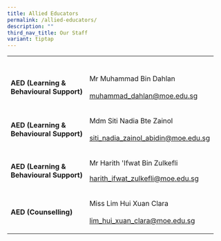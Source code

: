 ```yaml
---
title: Allied Educators
permalink: /allied-educators/
description: ""
third_nav_title: Our Staff
variant: tiptap
---
```

<table style="minWidth: 50px">
<colgroup>
<col>
<col>
</colgroup>
<tbody>
<tr>
<th rowspan="1" colspan="1">
<p></p>
</th>
<th rowspan="1" colspan="1">
<p></p>
</th>
</tr>
<tr>
<td rowspan="1" colspan="1">
<p><strong>AED (Learning &amp;<br>Behavioural Support)</strong>
</p>
</td>
<td rowspan="1" colspan="1">
<p>Mr Muhammad Bin Dahlan
<br>
<br><a href="mailto:muhammad_dahlan@moe.edu.sg" rel="noopener noreferrer nofollow" target="_blank">muhammad_dahlan@moe.edu.sg</a>
</p>
</td>
</tr>
<tr>
<td rowspan="1" colspan="1">
<p><strong>AED (Learning &amp;<br>Behavioural Support)</strong>
</p>
</td>
<td rowspan="1" colspan="1">
<p>Mdm Siti Nadia Bte Zainol
<br>
<br><a href="mailto:siti_nadia_zainol_abidin@moe.edu.sg" rel="noopener noreferrer nofollow" target="_blank">siti_nadia_zainol_abidin@moe.edu.sg</a>
</p>
</td>
</tr>
<tr>
<td rowspan="1" colspan="1">
<p><strong>AED (Learning &amp;<br>Behavioural Support)</strong>
</p>
</td>
<td rowspan="1" colspan="1">
<p>Mr Harith 'Ifwat Bin Zulkefli</p>
<p></p>
<p><a href="mailto:harith_ifwat_zulkefli@moe.edu.sg" rel="noopener noreferrer nofollow" target="_blank">harith_ifwat_zulkefli@moe.edu.sg</a>
</p>
</td>
</tr>
<tr>
<td rowspan="1" colspan="1">
<p><strong>AED (Counselling)</strong>
</p>
</td>
<td rowspan="1" colspan="1">
<p>Miss Lim Hui Xuan Clara
<br>
<br><a href="mailto:lim_hui_xuan_clara@moe.edu.sg" rel="noopener noreferrer nofollow" target="_blank">lim_hui_xuan_clara@moe.edu.sg</a>
</p>
</td>
</tr>
</tbody>
</table>
<p></p>